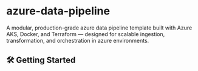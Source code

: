 # azure-data-pipeline

A modular, production-grade azure data pipeline template built with Azure AKS, Docker, and Terraform — designed for scalable ingestion, transformation, and orchestration in azure environments.

## 🛠️ Getting Started
